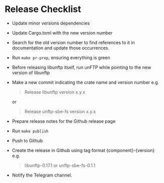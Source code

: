 # Release Checklist

* Update minor versions dependencies
* Update Cargo.toml with the new version number
* Search for the old version number to find references to it in documentation and update those occurrences.
* Run `make pr-prep`, ensuring everything is green
* Before releasing libunftp itself, run unFTP while pointing to the new version of libunftp
* Make a new commit indicating the crate name and version number e.g.    
    > Release libunftp version x.y.x

    or

    > Release unftp-sbe-fs version x.y.x
* Prepare release notes for the Github release page
* Run `make publish`
* Push to Github
* Create the release in Github using tag format {component}-{version} e.g.
  > libunftp-0.17.1
  or
  > unftp-sbe-fs-0.1.1    
* Notify the Telegram channel.
